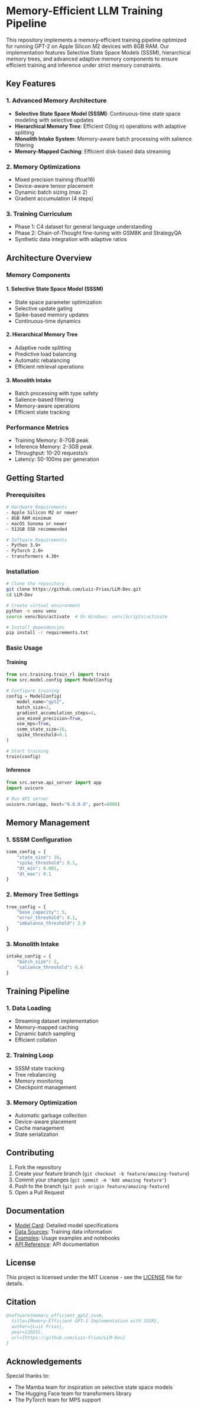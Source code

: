 # Memory-Efficient LLM Training Pipeline

This repository implements a memory-efficient training pipeline optimized for running GPT-2 on Apple Silicon M2 devices with 8GB RAM. Our implementation features Selective State Space Models (SSSM), hierarchical memory trees, and advanced adaptive memory components to ensure efficient training and inference under strict memory constraints.

## Key Features

### 1. Advanced Memory Architecture
- **Selective State Space Model (SSSM)**: Continuous-time state space modeling with selective updates
- **Hierarchical Memory Tree**: Efficient O(log n) operations with adaptive splitting
- **Monolith Intake System**: Memory-aware batch processing with salience filtering
- **Memory-Mapped Caching**: Efficient disk-based data streaming

### 2. Memory Optimizations
- Mixed precision training (float16)
- Device-aware tensor placement
- Dynamic batch sizing (max 2)
- Gradient accumulation (4 steps)

### 3. Training Curriculum
- Phase 1: C4 dataset for general language understanding
- Phase 2: Chain-of-Thought fine-tuning with GSM8K and StrategyQA
- Synthetic data integration with adaptive ratios

## Architecture Overview

### Memory Components

#### 1. Selective State Space Model (SSSM)
- State space parameter optimization
- Selective update gating
- Spike-based memory updates
- Continuous-time dynamics

#### 2. Hierarchical Memory Tree
- Adaptive node splitting
- Predictive load balancing
- Automatic rebalancing
- Efficient retrieval operations

#### 3. Monolith Intake
- Batch processing with type safety
- Salience-based filtering
- Memory-aware operations
- Efficient state tracking

### Performance Metrics
- Training Memory: 6-7GB peak
- Inference Memory: 2-3GB peak
- Throughput: 10-20 requests/s
- Latency: 50-100ms per generation

## Getting Started

### Prerequisites
```bash
# Hardware Requirements
- Apple Silicon M2 or newer
- 8GB RAM minimum
- macOS Sonoma or newer
- 512GB SSD recommended

# Software Requirements
- Python 3.9+
- PyTorch 2.0+
- transformers 4.30+
```

### Installation
```bash
# Clone the repository
git clone https://github.com/Luiz-Frias/LLM-Dev.git
cd LLM-Dev

# Create virtual environment
python -m venv venv
source venv/bin/activate  # On Windows: venv\Scripts\activate

# Install dependencies
pip install -r requirements.txt
```

### Basic Usage

#### Training
```python
from src.training.train_rl import train
from src.model.config import ModelConfig

# Configure training
config = ModelConfig(
    model_name="gpt2",
    batch_size=2,
    gradient_accumulation_steps=4,
    use_mixed_precision=True,
    use_mps=True,
    ssmm_state_size=16,
    spike_threshold=0.1
)

# Start training
train(config)
```

#### Inference
```python
from src.serve.api_server import app
import uvicorn

# Run API server
uvicorn.run(app, host="0.0.0.0", port=8000)
```

## Memory Management

### 1. SSSM Configuration
```python
ssmm_config = {
    "state_size": 16,
    "spike_threshold": 0.1,
    "dt_min": 0.001,
    "dt_max": 0.1
}
```

### 2. Memory Tree Settings
```python
tree_config = {
    "base_capacity": 5,
    "error_threshold": 0.1,
    "imbalance_threshold": 2.0
}
```

### 3. Monolith Intake
```python
intake_config = {
    "batch_size": 2,
    "salience_threshold": 0.6
}
```

## Training Pipeline

### 1. Data Loading
- Streaming dataset implementation
- Memory-mapped caching
- Dynamic batch sampling
- Efficient collation

### 2. Training Loop
- SSSM state tracking
- Tree rebalancing
- Memory monitoring
- Checkpoint management

### 3. Memory Optimization
- Automatic garbage collection
- Device-aware placement
- Cache management
- State serialization

## Contributing

1. Fork the repository
2. Create your feature branch (`git checkout -b feature/amazing-feature`)
3. Commit your changes (`git commit -m 'Add amazing feature'`)
4. Push to the branch (`git push origin feature/amazing-feature`)
5. Open a Pull Request

## Documentation

- [Model Card](MODEL_CARD.md): Detailed model specifications
- [Data Sources](DATA_SOURCES.md): Training data information
- [Examples](examples/): Usage examples and notebooks
- [API Reference](docs/api.md): API documentation

## License

This project is licensed under the MIT License - see the [LICENSE](LICENSE) file for details.

## Citation

```bibtex
@software{memory_efficient_gpt2_sssm,
  title={Memory-Efficient GPT-2 Implementation with SSSM},
  author={Luiz Frias},
  year={2025},
  url={https://github.com/Luiz-Frias/LLM-Dev}
}
```

## Acknowledgements

Special thanks to:
- The Mamba team for inspiration on selective state space models
- The Hugging Face team for transformers library
- The PyTorch team for MPS support 